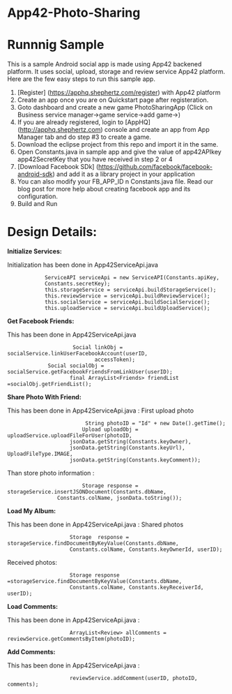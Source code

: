 App42-Photo-Sharing
===================

# Runnnig Sample

This is a sample Android social app is made using App42 backened platform. It uses social, upload, storage and review service App42 platform. Here are the few easy steps to run this sample app.

1. [Register] (https://apphq.shephertz.com/register) with App42 platform
2. Create an app once you are on Quickstart page after registeration.
3. Goto dashboard and create a new game PhotoSharingApp (Click on Business service manager->game service->add game->)
4. If you are already registered, login to [AppHQ] (http://apphq.shephertz.com) console and create an app from App Manager tab and do step #3 to create a game.
5. Download the eclipse project from this repo and import it in the same.
6. Open Constants.java in sample app and give the value of app42APIkey app42SecretKey that you have received in step 2 or 4
7. [Download Facebook SDk] (https://github.com/facebook/facebook-android-sdk) and add it as a library project in your application
8. You can also modify your FB_APP_ID n Constants.java file. Read our blog post for more help about creating facebook app and its configuration.
9. Build and Run 



# Design Details:

__Initialize Services:__

Initialization has been done in App42ServiceApi.java

```
        	ServiceAPI serviceApi = new ServiceAPI(Constants.apiKey,
  			Constants.secretKey);
			this.storageService = serviceApi.buildStorageService();
			this.reviewService = serviceApi.buildReviewService();
			this.socialService = serviceApi.buildSocialService();
			this.uploadService = serviceApi.buildUploadService();
```

__Get Facebook Friends:__

This has been done in  App42ServiceApi.java

```
                  	 Social linkObj = socialService.linkUserFacebookAccount(userID,
							accessToken);
		  	 Social socialObj = socialService.getFacebookFriendsFromLinkUser(userID);
		        	final ArrayList<Friends> friendList =socialObj.getFriendList();
```
__Share Photo With Friend:__

This has been done in  App42ServiceApi.java : First upload photo

```
                 		 String photoID = "Id" + new Date().getTime();
	         			Upload uploadObj = uploadService.uploadFileForUser(photoID,
					jsonData.getString(Constants.keyOwner),
					jsonData.getString(Constants.keyUrl), UploadFileType.IMAGE,
					jsonData.getString(Constants.keyComment));
```
Than store photo information :

```
                		Storage response = storageService.insertJSONDocument(Constants.dbName,
				Constants.colName, jsonData.toString());
```

__Load My Album:__

This has been done in  App42ServiceApi.java : Shared photos

``` 
                   	Storage  response = storageService.findDocumentByKeyValue(Constants.dbName,
					Constants.colName, Constants.keyOwnerId, userID);
```
Received photos:

```
                   	Storage response =storageService.findDocumentByKeyValue(Constants.dbName,
					Constants.colName, Constants.keyReceiverId, userID);
```

__Load Comments:__

This has been done in  App42ServiceApi.java :

```
                  	ArrayList<Review> allComments = reviewService.getCommentsByItem(photoID);
```

__Add Comments:__

This has been done in  App42ServiceApi.java :

```
            		reviewService.addComment(userID, photoID, comments);
```


